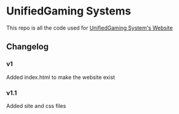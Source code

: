 # UnifiedGaming Systems

This repo is all the code used for [UnifiedGaming System's Website](https://unifiedgaming-systems.mazeymoos.com)

## Changelog
### v1
Added index.html to make the website exist
### v1.1
Added site and css files

